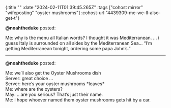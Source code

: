 {:title ""
 :date "2024-02-11T01:39:45.265Z"
 :tags ["cohost mirror" "wifeposting" "oyster mushrooms"]
 :cohost-url "4439309-me-we-ll-also-get-t"}


**@noahtheduke** posted:
<div style="white-space: pre-line;">Me: why is the menu all Italian words? I thought it was Mediterranean. … i guess Italy is surrounded on all sides by the Mediterranean Sea… “I’m getting Mediterranean tonight, ordering some papa John’s.”</div>
<hr>


**@noahtheduke** posted:

Me: we’ll also get the Oyster Mushrooms dish  
Server: great choice
…  
Server: here’s your oyster mushrooms \*leaves*  
Me: where are the oysters?  
May: …are you serious? That’s just their name.  
Me: i hope whoever named them oyster mushrooms gets hit by a car.
